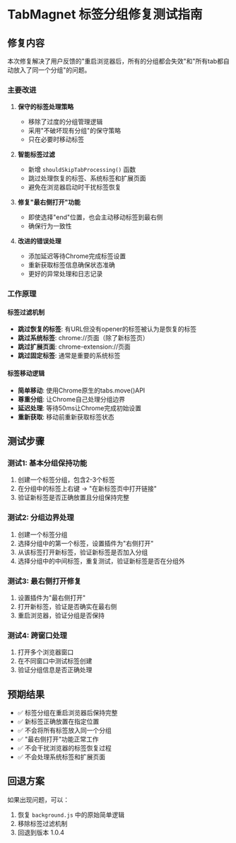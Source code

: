 # TabMagnet 标签分组修复测试指南

## 修复内容

本次修复解决了用户反馈的"重启浏览器后，所有的分组都会失效"和"所有tab都自动放入了同一个分组"的问题。

### 主要改进

1. **保守的标签处理策略**
   - 移除了过度的分组管理逻辑
   - 采用"不破坏现有分组"的保守策略
   - 只在必要时移动标签

2. **智能标签过滤**
   - 新增 `shouldSkipTabProcessing()` 函数
   - 跳过处理恢复的标签、系统标签和扩展页面
   - 避免在浏览器启动时干扰标签恢复

3. **修复"最右侧打开"功能**
   - 即使选择"end"位置，也会主动移动标签到最右侧
   - 确保行为一致性

4. **改进的错误处理**
   - 添加延迟等待Chrome完成标签设置
   - 重新获取标签信息确保状态准确
   - 更好的异常处理和日志记录

### 工作原理

#### 标签过滤机制
- **跳过恢复的标签**: 有URL但没有opener的标签被认为是恢复的标签
- **跳过系统标签**: chrome://页面（除了新标签页）
- **跳过扩展页面**: chrome-extension://页面
- **跳过固定标签**: 通常是重要的系统标签

#### 标签移动逻辑
- **简单移动**: 使用Chrome原生的tabs.move()API
- **尊重分组**: 让Chrome自己处理分组边界
- **延迟处理**: 等待50ms让Chrome完成初始设置
- **重新获取**: 移动前重新获取标签状态

## 测试步骤

### 测试1: 基本分组保持功能
1. 创建一个标签分组，包含2-3个标签
2. 在分组中的标签上右键 → "在新标签页中打开链接"
3. 验证新标签是否正确放置且分组保持完整

### 测试2: 分组边界处理
1. 创建一个标签分组
2. 选择分组中的第一个标签，设置插件为"右侧打开"
3. 从该标签打开新标签，验证新标签是否加入分组
4. 选择分组中的中间标签，重复测试，验证新标签是否在分组外

### 测试3: 最右侧打开修复
1. 设置插件为"最右侧打开"
2. 打开新标签，验证是否确实在最右侧
3. 重启浏览器，验证分组是否保持

### 测试4: 跨窗口处理
1. 打开多个浏览器窗口
2. 在不同窗口中测试标签创建
3. 验证分组信息是否正确处理

## 预期结果

- ✅ 标签分组在重启浏览器后保持完整
- ✅ 新标签正确放置在指定位置
- ✅ 不会将所有标签放入同一个分组
- ✅ "最右侧打开"功能正常工作
- ✅ 不会干扰浏览器的标签恢复过程
- ✅ 不会处理系统标签和扩展页面

## 回退方案

如果出现问题，可以：
1. 恢复 `background.js` 中的原始简单逻辑
2. 移除标签过滤机制
3. 回退到版本 1.0.4
